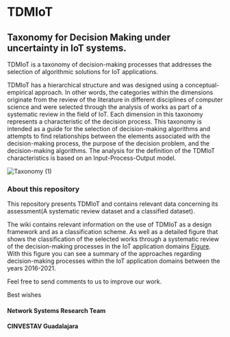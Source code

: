 # TDMIoT
## Taxonomy for Decision Making under uncertainty in IoT systems.


TDMIoT is a taxonomy of decision-making processes that addresses the selection of algorithmic solutions for IoT applications. 

TDMIoT has a hierarchical structure and was designed using a conceptual-empirical approach. In other words, the categories within the dimensions originate from the review of the literature in different disciplines of computer science and were selected through the analysis of works as part of a systematic review in the field of IoT. 
Each dimension in this taxonomy represents a characteristic of the decision process. This taxonomy is intended as a guide for the selection of decision-making algorithms and attempts to find relationships between the elements associated with the decision-making process, the purpose of the decision problem, and the decision-making algorithms. 
The analysis for the definition of the TDMIoT characteristics is based on an Input-Process-Output model.

![Taxonomy (1)](https://user-images.githubusercontent.com/55676248/155397631-9560b313-b503-40b8-aae9-62b26e535a90.jpg)

### About this repository
This repository presents TDMIoT and contains relevant data concerning its assessment(A systematic review dataset and a classified dataset).

The wiki contains relevant information on the use of TDMIoT as a design framework and as a classification scheme. As well as a detailed figure that shows the classification of the selected works through a systematic review of the decision-making processes in the IoT application domains [Figure](/wiki/content/Decision-making-process-in-IoT-applications-domains-a-summary). With this figure you can see a summary of the approaches regarding decision-making processes within the IoT application domains between the years 2016-2021. 

Feel free to send comments to us to improve our work.

Best wishes

#### Network Systems Research Team
#### CINVESTAV Guadalajara 
